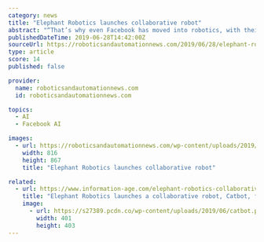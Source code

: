 ```yaml
---
category: news
title: "Elephant Robotics launches collaborative robot"
abstract: "“That’s why even Facebook has moved into robotics, with their new robot framework, PyRobot, and wants to simplify the process. To top that of, advancement in robotics is extremely slow. “That’s why the Catbot is an open platform so more developers ..."
publishedDateTime: 2019-06-28T14:42:00Z
sourceUrl: https://roboticsandautomationnews.com/2019/06/28/elephant-robotics-launches-collaborative-robot/24024/
type: article
score: 14
published: false

provider:
  name: roboticsandautomationnews.com
  id: roboticsandautomationnews.com

topics:
  - AI
  - Facebook AI

images:
  - url: https://roboticsandautomationnews.com/wp-content/uploads/2019/06/elephant-catbot.png
    width: 816
    height: 867
    title: "Elephant Robotics launches collaborative robot"

related:
  - url: https://www.information-age.com/elephant-robotics-collaborative-robot-catbot-123483574/
    title: "Elephant Robotics launches a collaborative robot, Catbot, for smaller businesses"
    image:
      - url: https://s27389.pcdn.co/wp-content/uploads/2019/06/catbot.png
        width: 401
        height: 403
---
```

